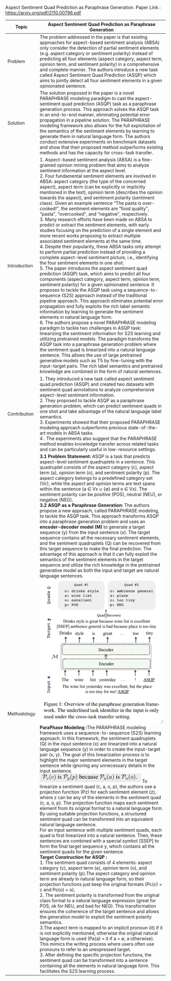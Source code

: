 Aspect Sentiment Quad Prediction as Paraphrase Generation.
Paper Link : https://arxiv.org/pdf/2110.00796.pdf

| Topic | Aspect Sentiment Quad Prediction as Paraphrase Generation |
| ---------------| --------------------------- |
| Problem | The problem addressed in the paper is that existing approaches for aspect-based sentiment analysis (ABSA) only consider the detection of partial sentiment elements (e.g. aspect category or sentiment polarity)  instead of predicting all four elements (aspect category, aspect term, opinion term, and sentiment polarity) in a comprehensive and complete manner. The authors introduce a new task called Aspect Sentiment Quad Prediction (ASQP) which aims to jointly detect all four sentiment elements in a given opinionated sentence. |
| Solution | The solution proposed in the paper is a novel PARAPHRASE modeling paradigm to cast the aspect-sentiment quad prediction (ASQP) task as a paraphrase generation process. This approach solves the ASQP task in an end-to-end manner, eliminating potential error propagation in a pipeline solution. The PARAPHRASE modeling framework also allows for the full exploitation of the semantics of the sentiment elements by learning to generate them in natural language form. The authors conduct extensive experiments on benchmark datasets and show that their proposed method outperforms existing methods and has the capacity for cross-task transfer. |
| Introduction | 1. Aspect-based sentiment analysis (ABSA) is a fine-grained opinion mining problem that aims to analyze sentiment information at the aspect level. <br /> 2. Four fundamental sentiment elements are involved in ABSA: aspect category (the type of the concerned aspect), aspect term (can be explicitly or implicitly mentioned in the text), opinion term (describes the opinion towards the aspect), and sentiment polarity (sentiment class). Given an example sentence “The pasta is over-cooked!”, the sentiment elements are “food quality”, “pasta”, “overcooked”, and “negative”, respectively. <br /> 3. Many research efforts have been made on ABSA to predict or extract the sentiment elements, with early studies focusing on the prediction of a single element and more recent works proposing to extract multiple associated sentiment elements at the same time. <br /> 4. Despite their popularity, these ABSA tasks only attempt to perform partial prediction instead of providing a complete aspect-level sentiment picture, i.e., identifying the four sentiment elements in one shot. <br /> 5. The paper introduces the aspect sentiment quad prediction (ASQP) task, which aims to predict all four components (aspect category, aspect term, opinion term, sentiment polarity) for a given opinionated sentence. It proposes to tackle the ASQP task using a sequence-to-sequence (S2S) approach instead of the traditional pipeline approach. This approach eliminates potential error propagation and fully exploits the rich label semantic information by learning to generate the sentiment elements in natural language form. <br /> 6. The authors propose a novel PARAPHRASE modeling paradigm to tackle two challenges in ASQP task: linearizing the sentiment information for S2S learning and utilizing pretrained models. The paradigm transforms the ASQP task into a paraphrase generation problem where the sentiment quad is linearized into a natural language sentence. This allows the use of large pretrained generative models such as T5 by fine-tuning with the input-target pairs. The rich label semantics and pretrained knowledge are combined in the form of natural sentences. |
| Contribution | 1. They introduced a new task called aspect sentiment quad prediction (ASQP) and created two datasets with sentiment quad annotations to analyze comprehensive aspect-level sentiment information. <br /> 2.  They proposed to tackle ASQP as a paraphrase generation problem, which can predict sentiment quads in one shot and take advantage of the natural language label semantics. <br /> 3. Experiments showed that their proposed PARAPHRASE modeling approach outperforms previous state-of-the-art models in ABSA tasks. <br /> 4 . The experiments also suggest that the PARAPHRASE method enables knowledge transfer across related tasks and can be particularly useful in low-resource settings. |
| Methodology |<strong>3.1 Problem Statement:</strong> ASQP is a task that predicts aspect-level sentiment quadruplets in a sentence. This quadruplet consists of the aspect category (c), aspect term (a), opinion term (o), and sentiment polarity (p). The aspect category belongs to a predefined category set (Vc), while the aspect and opinion terms are text spans within the sentence (a ∈ Vx ∪ {∅} and o ∈ Vx). The sentiment polarity can be positive (POS), neutral (NEU), or negative (NEG). <br /><strong>3.2 ASQP as a Paraphrase Generation:</strong> The authors propose a new approach, called PARAPHRASE modeling, to tackle the ASQP task. This approach transforms ASQP into a paraphrase generation problem and uses an <strong>encoder-decoder model (M)</strong> to generate a target sequence (y) from the input sentence (x). The target sequence contains all the necessary sentiment elements, and the sentiment quadruplets (Q) can be recovered from this target sequence to make the final prediction. The advantage of this approach is that it can fully exploit the semantics of the sentiment elements in the target sequence and utilize the rich knowledge in the pretrained generative model as both the input and target are natural language sentences. <br />![alt text](https://github.com/ayushkoirala/Master-Thesis-Paper-Reading/blob/main/image/image-4.png) <br /> <strong> ParaPhase Modeling :</strong>The PARAPHRASE modeling framework uses a sequence-to-sequence (S2S) learning approach. In this framework, the sentiment quadruplets (Q) in the input sentence (x) are linearized into a natural language sequence (y) in order to create the input-target pair (x, y). The goal of this linearization process is to highlight the major sentiment elements in the target sentence while ignoring any unnecessary details in the input sentence.  <br /> ![alt text](https://github.com/ayushkoirala/Master-Thesis-Paper-Reading/blob/main/image/image-5.png) To linearize a sentiment quad (c, a, o, p), the authors use a projection function (Pz) for each sentiment element (z), where z can be any of the elements in the sentiment quad (c, a, o, p). The projection function maps each sentiment element from its original format to a natural language form. By using suitable projection functions, a structured sentiment quad can be transformed into an equivalent natural language sentence. <br />For an input sentence with multiple sentiment quads, each quad is first linearized into a natural sentence. Then, these sentences are combined with a special symbol [SSEP] to form the final target sequence y, which contains all the sentiment quads for the given sentence. <br /> <strong>Target Construction for ASQP :</strong> <br/>1. The sentiment quad consists of 4 elements: aspect category (c), aspect term (a), opinion term (o), and sentiment polarity (p).The aspect category and opinion term are already in natural language form, so their projection functions just keep the original formats (Pc(c) = c and Po(o) = o).<br />2. The sentiment polarity is transformed from the original class format to a natural language expression (great for POS, ok for NEU, and bad for NEG). This transformation ensures the coherence of the target sentence and allows the generation model to exploit the sentiment polarity semantics.<br />3.The aspect term is mapped to an implicit pronoun (it) if it is not explicitly mentioned, otherwise the original natural language form is used (Pa(a) = it if a = ∅, a otherwise). This mimics the writing process where users often use pronouns to refer to an unexpressed target.<br />3. After defining the specific projection functions, the sentiment quad can be transformed into a sentence containing all the elements in natural language form. This facilitates the S2S learning process.|

